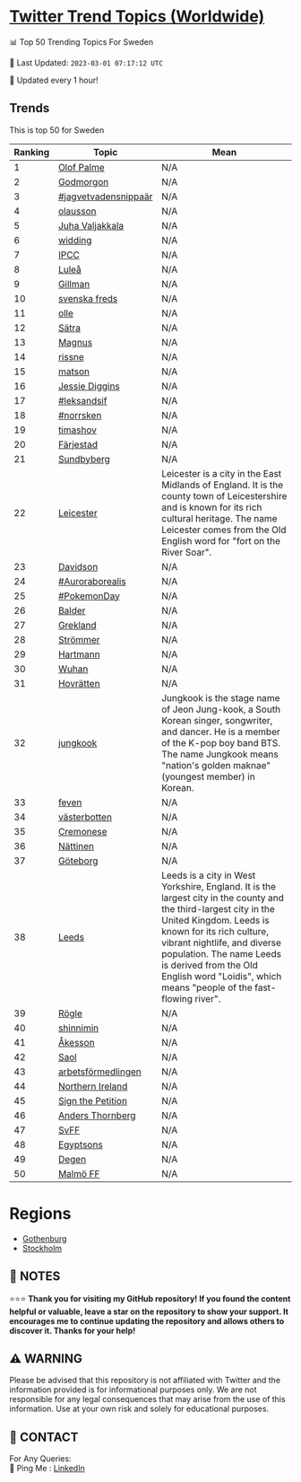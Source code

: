 [Twitter Trend Topics (Worldwide)](https://github.com/ErcinDedeoglu/Twitter-Trend-Topics)
==========


📊 Top 50 Trending Topics For Sweden

📆 Last Updated: `2023-03-01 07:17:12 UTC`

🔧 Updated every 1 hour!


## Trends

This is top 50 for Sweden

| Ranking | Topic | Mean |
| ------- | ------------ | ------------ |
| 1 | [Olof Palme](http://twitter.com/search?q=Olof+Palme) | N/A |
| 2 | [Godmorgon](http://twitter.com/search?q=Godmorgon) | N/A |
| 3 | [#jagvetvadensnippaär](http://twitter.com/search?q=%23jagvetvadensnippa%c3%a4r) | N/A |
| 4 | [olausson](http://twitter.com/search?q=olausson) | N/A |
| 5 | [Juha Valjakkala](http://twitter.com/search?q=Juha+Valjakkala) | N/A |
| 6 | [widding](http://twitter.com/search?q=widding) | N/A |
| 7 | [IPCC](http://twitter.com/search?q=IPCC) | N/A |
| 8 | [Luleå](http://twitter.com/search?q=Lule%c3%a5) | N/A |
| 9 | [Gillman](http://twitter.com/search?q=Gillman) | N/A |
| 10 | [svenska freds](http://twitter.com/search?q=svenska+freds) | N/A |
| 11 | [olle](http://twitter.com/search?q=olle) | N/A |
| 12 | [Sätra](http://twitter.com/search?q=S%c3%a4tra) | N/A |
| 13 | [Magnus](http://twitter.com/search?q=Magnus) | N/A |
| 14 | [rissne](http://twitter.com/search?q=rissne) | N/A |
| 15 | [matson](http://twitter.com/search?q=matson) | N/A |
| 16 | [Jessie Diggins](http://twitter.com/search?q=Jessie+Diggins) | N/A |
| 17 | [#leksandsif](http://twitter.com/search?q=%23leksandsif) | N/A |
| 18 | [#norrsken](http://twitter.com/search?q=%23norrsken) | N/A |
| 19 | [timashov](http://twitter.com/search?q=timashov) | N/A |
| 20 | [Färjestad](http://twitter.com/search?q=F%c3%a4rjestad) | N/A |
| 21 | [Sundbyberg](http://twitter.com/search?q=Sundbyberg) | N/A |
| 22 | [Leicester](http://twitter.com/search?q=Leicester) | Leicester is a city in the East Midlands of England. It is the county town of Leicestershire and is known for its rich cultural heritage. The name Leicester comes from the Old English word for "fort on the River Soar". |
| 23 | [Davidson](http://twitter.com/search?q=Davidson) | N/A |
| 24 | [#Auroraborealis](http://twitter.com/search?q=%23Auroraborealis) | N/A |
| 25 | [#PokemonDay](http://twitter.com/search?q=%23PokemonDay) | N/A |
| 26 | [Balder](http://twitter.com/search?q=Balder) | N/A |
| 27 | [Grekland](http://twitter.com/search?q=Grekland) | N/A |
| 28 | [Strömmer](http://twitter.com/search?q=Str%c3%b6mmer) | N/A |
| 29 | [Hartmann](http://twitter.com/search?q=Hartmann) | N/A |
| 30 | [Wuhan](http://twitter.com/search?q=Wuhan) | N/A |
| 31 | [Hovrätten](http://twitter.com/search?q=Hovr%c3%a4tten) | N/A |
| 32 | [jungkook](http://twitter.com/search?q=jungkook) | Jungkook is the stage name of Jeon Jung-kook, a South Korean singer, songwriter, and dancer. He is a member of the K-pop boy band BTS. The name Jungkook means "nation's golden maknae" (youngest member) in Korean. |
| 33 | [feven](http://twitter.com/search?q=feven) | N/A |
| 34 | [västerbotten](http://twitter.com/search?q=v%c3%a4sterbotten) | N/A |
| 35 | [Cremonese](http://twitter.com/search?q=Cremonese) | N/A |
| 36 | [Nättinen](http://twitter.com/search?q=N%c3%a4ttinen) | N/A |
| 37 | [Göteborg](http://twitter.com/search?q=G%c3%b6teborg) | N/A |
| 38 | [Leeds](http://twitter.com/search?q=Leeds) | Leeds is a city in West Yorkshire, England. It is the largest city in the county and the third-largest city in the United Kingdom. Leeds is known for its rich culture, vibrant nightlife, and diverse population. The name Leeds is derived from the Old English word "Loidis", which means "people of the fast-flowing river". |
| 39 | [Rögle](http://twitter.com/search?q=R%c3%b6gle) | N/A |
| 40 | [shinnimin](http://twitter.com/search?q=shinnimin) | N/A |
| 41 | [Åkesson](http://twitter.com/search?q=%c3%85kesson) | N/A |
| 42 | [Saol](http://twitter.com/search?q=Saol) | N/A |
| 43 | [arbetsförmedlingen](http://twitter.com/search?q=arbetsf%c3%b6rmedlingen) | N/A |
| 44 | [Northern Ireland](http://twitter.com/search?q=Northern+Ireland) | N/A |
| 45 | [Sign the Petition](http://twitter.com/search?q=Sign+the+Petition) | N/A |
| 46 | [Anders Thornberg](http://twitter.com/search?q=Anders+Thornberg) | N/A |
| 47 | [SvFF](http://twitter.com/search?q=SvFF) | N/A |
| 48 | [Egyptsons](http://twitter.com/search?q=Egyptsons) | N/A |
| 49 | [Degen](http://twitter.com/search?q=Degen) | N/A |
| 50 | [Malmö FF](http://twitter.com/search?q=Malm%c3%b6+FF) | N/A |



# Regions

* [Gothenburg](</Sweden/Gothenburg.md>)
* [Stockholm](</Sweden/Stockholm.md>)



## 📝 NOTES

⭐⭐⭐ **Thank you for visiting my GitHub repository! If you found the content helpful or valuable, leave a star on the repository to show your support. It encourages me to continue updating the repository and allows others to discover it. Thanks for your help!**


## ⚠️ WARNING

Please be advised that this repository is not affiliated with Twitter and the information provided is for informational purposes only. We are not responsible for any legal consequences that may arise from the use of this information. Use at your own risk and solely for educational purposes.


## 📨 CONTACT

 For Any Queries:  
            🏓 Ping Me : [LinkedIn](https://www.linkedin.com/in/ercindedeoglu/)
